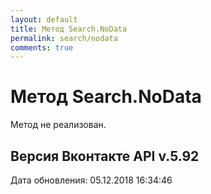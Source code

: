 ```yaml
---
layout: default
title: Метод Search.NoData
permalink: search/nodata
comments: true
---
```

# Метод Search.NoData
Метод не реализован.

## Версия Вконтакте API v.5.92
Дата обновления: 05.12.2018 16:34:46
